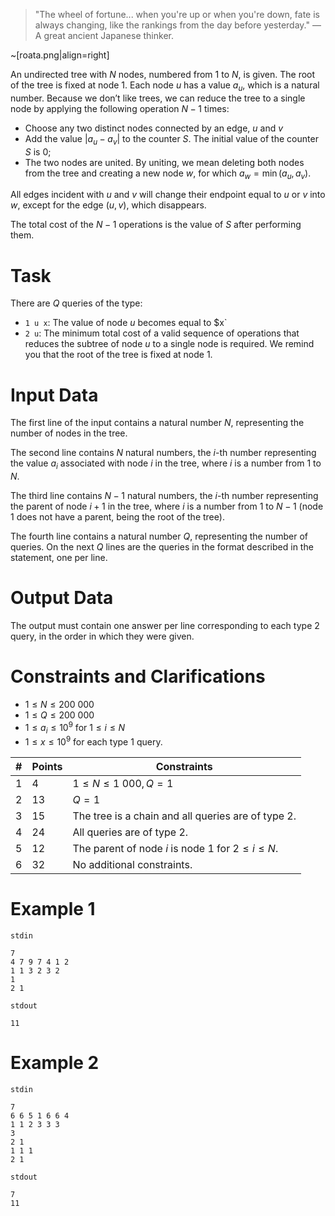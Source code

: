 > "The wheel of fortune... when you're up or when you're down, fate is always changing, like the rankings from the day before yesterday." — A great ancient Japanese thinker.

~[roata.png|align=right]

An undirected tree with $N$ nodes, numbered from $1$ to $N$, is given. The root of the tree is fixed at node $1$. Each node $u$ has a value $a_u$, which is a natural number. Because we don’t like trees, we can reduce the tree to a single node by applying the following operation $N - 1$ times:

* Choose any two distinct nodes connected by an edge, $u$ and $v$
* Add the value $|a_u - a_v |$ to the counter $S$. The initial value of the counter $S$ is $0$;
* The two nodes are united. By uniting, we mean deleting both nodes from the tree and creating a new node $w$, for which $a_w = \min(a_u, a_v)$.

All edges incident with $u$ and $v$ will change their endpoint equal to $u$ or $v$ into $w$, except for the edge $(u, v)$, which disappears.

The total cost of the $N - 1$ operations is the value of $S$ after performing them.

# Task

There are $Q$ queries of the type:
* `1 u x`: The value of node $u$ becomes equal to $x`
* `2 u`: The minimum total cost of a valid sequence of operations that reduces the subtree of node $u$ to a single node is required. We remind you that the root of the tree is fixed at node $1$.

# Input Data

The first line of the input contains a natural number $N$, representing the number of nodes in the tree.

The second line contains $N$ natural numbers, the $i$-th number representing the value $a_i$ associated with node $i$ in the tree, where $i$ is a number from $1$ to $N$.

The third line contains $N - 1$ natural numbers, the $i$-th number representing the parent of node $i + 1$ in the tree, where $i$ is a number from $1$ to $N - 1$ (node $1$ does not have a parent, being the root of the tree).

The fourth line contains a natural number $Q$, representing the number of queries. On the next $Q$ lines are the queries in the format described in the statement, one per line.

# Output Data

The output must contain one answer per line corresponding to each type $2$ query, in the order in which they were given.

# Constraints and Clarifications

* $1 \leq N \leq 200\ 000$
* $1 \leq Q \leq 200\ 000$
* $1 \leq a_i \leq 10^9$ for $1 \leq i \leq N$
* $1 \leq x \leq 10^9$ for each type $1$ query.

| # | Points | Constraints          |
| - | ------- | ------------------- |
| 1 | 4      | $1 \leq N \leq 1\ 000, Q = 1$ |
| 2 | 13      | $Q = 1$      |
| 3 | 15      | The tree is a chain and all queries are of type $2$.     |
| 4 | 24      | All queries are of type $2$.     |
| 5 | 12      | The parent of node $i$ is node $1$ for $2 \leq i \leq N$.     |
| 6 | 32     | No additional constraints.      |

# Example 1

`stdin`
```
7
4 7 9 7 4 1 2
1 1 3 2 3 2
1
2 1
```

`stdout`
```
11
```

# Example 2

`stdin`
```
7
6 6 5 1 6 6 4
1 1 2 3 3 3
3
2 1
1 1 1
2 1
```

`stdout`
```
7
11
